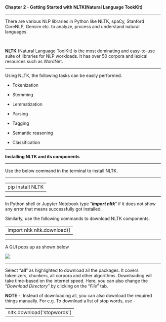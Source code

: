 **Chapter 2 - Getting Started with NLTK(Natural Language TookKit)**

****

There are various NLP libraries in Python like NLTK, spaCy, Stanford CoreNLP, Gensim etc. to analyze, process and understand natural languages.

 

**NLTK** (Natural Language ToolKit) is the most dominating and easy-to-use suite of libraries for NLP workloads. It has over 50 corpora and lexical resources such as WordNet. 

****

Using NLTK, the following tasks can be easily performed.

- Tokenization

- Stemming

- Lemmatization

- Parsing

- Tagging

- Semantic reasoning

- Classification

****

**Installing NLTK and its components**

****

Use the below command in the terminal to install NLTK.

****

|                  |
| ---------------- |
| pip install NLTK |

****

In Python shell or Jupyter Notebook type “**_import nltk_**” if it does not show any error that means successfully got installed.

Similarly, use the following commands to download NLTK components.

|                             |
| --------------------------- |
| import nltk nltk.download() |

****

A GUI pops up as shown below

![](https://lh7-us.googleusercontent.com/UtDlexkintf9J4rwDEAVFrw7P4bXcDQDkzDUoOjib3XuYLbiCZzOQNbxXy2SydBVYixEgR3_QRkd4TqDPB5ZjBkjPpuQvQz1cd4a3U4GbUsYBwiDbsK_dRdd3a4vvsadhSyb-rXhM8BaS4g6s3ujz7s)

****

Select “**all**” as highlighted to download all the packages. It covers tokenizers, chunkers, all corpora and other algorithms. Downloading will take time-based on the internet speed. Here, you can also change the “_Download Directory_” by clicking on the “_File_” tab.

**NOTE** -  Instead of downloading all, you can also download the required things manually. For e.g. To download a list of stop words, use - 

|                            |
| -------------------------- |
| nltk.download('stopwords') |
